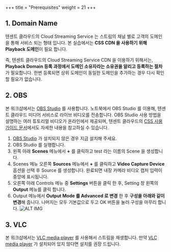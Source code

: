+++
title = "Prerequisites"
weight = 21
+++

## 1. Domain Name 

텐센트 클라우드의 Cloud Streaming Service 는 스트림의 채널 별로 고객의 도메인을 통해 서비스 되는 형태 입니다.
본 실습에서는 **CSS CDN 을 사용하기 위해 Playback 도메인**이 필요 합니다.

즉, 텐센트 클라우드의 Cloud Streaming Service CDN 을 이용하기 위해서는, **Playback Domain 등록 과정에서 도메인 소유자라는 소유권을 알리고 등록하는 절차**가 필요합니다. 한번 등록되면 상위 도메인이 동일한 도메인을 추가하는 경우 다시 확인할 필요가 없습니다. 

## 2. OBS

본 워크샵에서는 [OBS Studio](https://obsproject.com/) 를 사용합니다.
노트북에서 OBS Studio 를 이용해, 텐센트 클라우드 미디어 서비스로 라이브 비디오를 전송합니다. OBS Studio 사용 방법을 설명하는 여러 튜토리얼 비디오가 온라인에서 제공되며, 텐센트 클라우드의 [CSS 사용가이드 문서](https://www.tencentcloud.com/document/product/267/31569?lang=en)에서도 자세한 내용을 참고하실 수 있습니다.

1. [OBS Studio](https://obsproject.com/) 가 설치되지 않은 경우 지금 설치해 주세요.
2. OBS Studio 를 실행합니다.
3. 왼쪽 아래 **Scenes** 메뉴에서 **+** 를 클릭하고 test 라는 이름의 Scene 을 생성합니다.
4. Scenes 메뉴 오른쪽 **Sources** 메뉴에서 **+** 를 클릭하고 **Video Capture Device** 옵션을 선택 후 Source 를 생성합니다. 완료되면 내장 카메라 비디오 캡처 입력이 중앙에 표시됩니다.
5. 오른쪽 아래 Controls 메뉴 중 **Settings** 버튼을 클릭 한 후, Setting 창 왼쪽의 **Output** 메뉴를 클릭 합니다.
6. Output 메뉴에서 **Output Mode 를 Advanced 로 변경** 한 후 **구성을 아래와 같이 변경**해 줍니다. 나머지는 모두 기본값으로 두고 OK 버튼을 눌러 구성을 마무리 합니다.
![ALT IMG](/images/css-basic/obs_setting.png)

## 3. VLC

본 워크샵에서는 [VLC media player](https://www.videolan.org/) 를 사용해서 스트림을 재생합니다. 
만약 [VLC media player](https://www.videolan.org/) 가 설치되어 있지 않다면 설치를 권장 드립니다.
